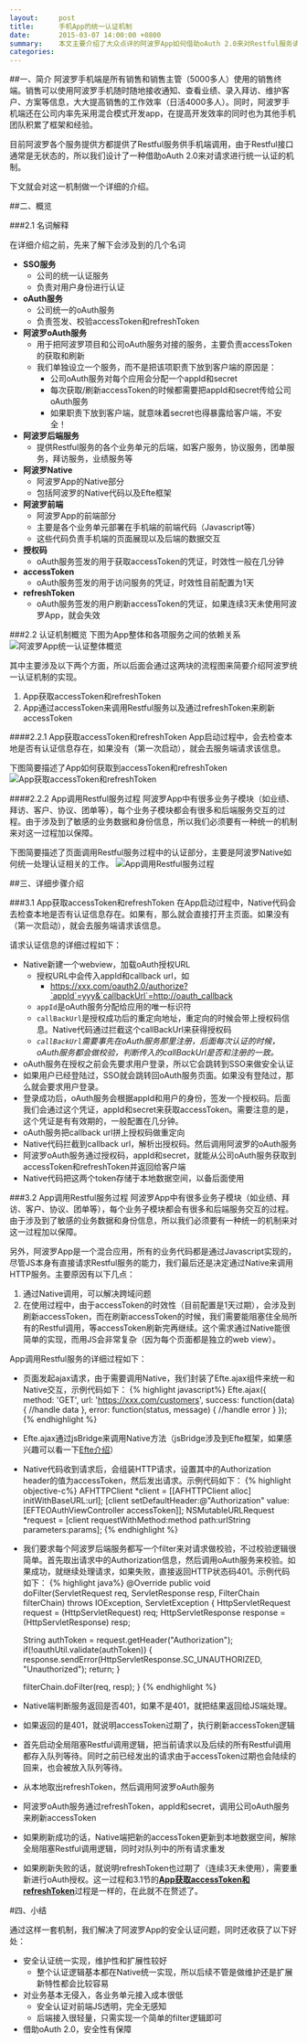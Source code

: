 ```yaml
---
layout:     post
title:      手机App的统一认证机制
date:       2015-03-07 14:00:00 +0800
summary:    本文主要介绍了大众点评的阿波罗App如何借助oAuth 2.0来对Restful服务请求进行统一认证的机制。
categories:
---
```


##一、简介
阿波罗手机端是所有销售和销售主管（5000多人）使用的销售终端。销售可以使用阿波罗手机随时随地接收通知、查看业绩、录入拜访、维护客户、方案等信息，大大提高销售的工作效率（日活4000多人）。同时，阿波罗手机端还在公司内率先采用混合模式开发app，在提高开发效率的同时也为其他手机团队积累了框架和经验。

目前阿波罗各个服务提供方都提供了Restful服务供手机端调用，由于Restful接口通常是无状态的，所以我们设计了一种借助oAuth 2.0来对请求进行统一认证的机制。

下文就会对这一机制做一个详细的介绍。

##二、概览

###2.1 名词解释

在详细介绍之前，先来了解下会涉及到的几个名词

* **SSO服务**
	* 公司的统一认证服务
	* 负责对用户身份进行认证
* **oAuth服务**
	* 公司统一的oAuth服务
	* 负责签发、校验accessToken和refreshToken
* **阿波罗oAuth服务**
	* 用于把阿波罗项目和公司oAuth服务对接的服务，主要负责accessToken的获取和刷新
	* 我们单独设立一个服务，而不是把该项职责下放到客户端的原因是：
		* 公司oAuth服务对每个应用会分配一个appId和secret
		* 每次获取/刷新accessToken的时候都需要把appId和secret传给公司oAuth服务
		* 如果职责下放到客户端，就意味着secret也得暴露给客户端，不安全！
* **阿波罗后端服务**
	* 提供Restful服务的各个业务单元的后端，如客户服务，协议服务，团单服务，拜访服务，业绩服务等
* **阿波罗Native**
	* 阿波罗App的Native部分
	* 包括阿波罗的Native代码以及Efte框架
* **阿波罗前端**
	* 阿波罗App的前端部分
	* 主要是各个业务单元部署在手机端的前端代码（Javascript等）
	* 这些代码负责手机端的页面展现以及后端的数据交互
* **授权码**
	* oAuth服务签发的用于获取accessToken的凭证，时效性一般在几分钟
* **accessToken**
	* oAuth服务签发的用于访问服务的凭证，时效性目前配置为1天
* **refreshToken**
	* oAuth服务签发的用户刷新accessToken的凭证，如果连续3天未使用阿波罗App，就会失效

###2.2 认证机制概览
下图为App整体和各项服务之间的依赖关系
![阿波罗App统一认证整体概览](/images/2015-03-07/apollo-app-overview.png)

其中主要涉及以下两个方面，所以后面会通过这两块的流程图来简要介绍阿波罗统一认证机制的实现。

1. App获取accessToken和refreshToken
2. App通过accessToken来调用Restful服务以及通过refreshToken来刷新accessToken

####2.2.1 App获取accessToken和refreshToken
App启动过程中，会去检查本地是否有认证信息存在，如果没有（第一次启动），就会去服务端请求该信息。

下图简要描述了App如何获取到accessToken和refreshToken
![App获取accessToken和refreshToken](/images/2015-03-07/apollo-app-startup.png)

####2.2.2 App调用Restful服务过程
阿波罗App中有很多业务子模块（如业绩、拜访、客户、协议、团单等），每个业务子模块都会有很多和后端服务交互的过程。由于涉及到了敏感的业务数据和身份信息，所以我们必须要有一种统一的机制来对这一过程加以保障。

下图简要描述了页面调用Restful服务过程中的认证部分，主要是阿波罗Native如何统一处理认证相关的工作。
![App调用Restful服务过程](/images/2015-03-07/apollo-app-call-restful.png)

##三、详细步骤介绍

###3.1 App获取accessToken和refreshToken
在App启动过程中，Native代码会去检查本地是否有认证信息存在。如果有，那么就会直接打开主页面。如果没有（第一次启动），就会去服务端请求该信息。

请求认证信息的详细过程如下：

* Native新建一个webview，加载oAuth授权URL
	* 授权URL中会传入appId和callback url，如
		* https://xxx.com/oauth2.0/authorize?`appId`=yyy&`callbackUrl`=http://oauth_callback
	* `appId`是oAuth服务分配给应用的唯一标识符
	* `callBackUrl`是授权成功后的重定向地址，重定向的时候会带上授权码信息。Native代码通过拦截这个callBackUrl来获得授权码
	* *`callBackUrl`需要事先在oAuth服务那里注册，后面每次认证的时候，oAuth服务都会做校验，判断传入的callBackUrl是否和注册的一致。*
* oAuth服务在授权之前会先要求用户登录，所以它会跳转到SSO来做安全认证
* 如果用户已经登陆过，SSO就会跳转回oAuth服务页面。如果没有登陆过，那么就会要求用户登录。
* 登录成功后，oAuth服务会根据appId和用户的身份，签发一个授权码。后面我们会通过这个凭证，appId和secret来获取accessToken。需要注意的是，这个凭证是有有效期的，一般配置在几分钟。
* oAuth服务把callback url拼上授权码做重定向
* Native代码拦截到callback url，解析出授权码。然后调用阿波罗的oAuth服务
* 阿波罗oAuth服务通过授权码，appId和secret，就能从公司oAuth服务获取到accessToken和refreshToken并返回给客户端
* Native代码把这两个token存储于本地数据空间，以备后面使用

###3.2 App调用Restful服务过程
阿波罗App中有很多业务子模块（如业绩、拜访、客户、协议、团单等），每个业务子模块都会有很多和后端服务交互的过程。由于涉及到了敏感的业务数据和身份信息，所以我们必须要有一种统一的机制来对这一过程加以保障。

另外，阿波罗App是一个混合应用，所有的业务代码都是通过Javascript实现的，尽管JS本身有直接请求Restful服务的能力，我们最后还是决定通过Native来调用HTTP服务。主要原因有以下几点：

1. 通过Native调用，可以解决跨域问题
2. 在使用过程中，由于accessToken的时效性（目前配置是1天过期），会涉及到刷新accessToken，而在刷新accessToken的时候，我们需要能阻塞住全局所有的Restful调用，等accessToken刷新完再继续。这个需求通过Native能很简单的实现，而用JS会非常复杂（因为每个页面都是独立的web view）。

App调用Restful服务的详细过程如下：

* 页面发起ajax请求，由于需要调用Native，我们封装了Efte.ajax组件来统一和Native交互，示例代码如下：
{% highlight javascript%}
Efte.ajax({
  method: 'GET',
  url: 'https://xxx.com/customers',
  success: function(data) {
    //handle data
  },
  error: function(status, message) {
    //handle error
  }
});
{% endhighlight %}
* Efte.ajax通过jsBridge来调用Native方法（jsBridge涉及到Efte框架，如果感兴趣可以看一下[Efte介绍](http://nobodyiam.com/2015/06/01/what-is-efte/)）
* Native代码收到请求后，会组装HTTP请求，设置其中的Authorization header的值为accessToken，然后发出请求。示例代码如下：
{% highlight objective-c%}
AFHTTPClient *client = [[AFHTTPClient alloc] initWithBaseURL:url];
[client setDefaultHeader:@"Authorization" value:[EFTEOAuthViewController accessToken]];
NSMutableURLRequest *request = [client requestWithMethod:method path:urlString parameters:params];
{% endhighlight %}
* 我们要求每个阿波罗后端服务都写一个filter来对请求做校验，不过校验逻辑很简单。首先取出请求中的Authorization信息，然后调用oAuth服务来校验。如果成功，就继续处理请求，如果失败，直接返回HTTP状态码401。示例代码如下：
{% highlight java%}
@Override
public void doFilter(ServletRequest req, ServletResponse resp,
					 FilterChain filterChain) throws IOException, ServletException {
    HttpServletRequest request = (HttpServletRequest) req;
    HttpServletResponse response = (HttpServletResponse) resp;

    String authToken = request.getHeader("Authorization");
    if(!oauthUtil.validate(authToken)) {
        response.sendError(HttpServletResponse.SC_UNAUTHORIZED, "Unauthorized");
        return;
    }
    
    filterChain.doFilter(req, resp);
}
{% endhighlight %}
* Native端判断服务返回是否401，如果不是401，就把结果返回给JS端处理。
* 如果返回的是401，就说明accessToken过期了，执行刷新accessToken逻辑
* 首先启动全局阻塞Restful调用逻辑，把当前请求以及后续的所有Restful调用都存入队列等待。同时之前已经发出的请求由于accessToken过期也会陆续的回来，也会被放入队列等待。
* 从本地取出refreshToken，然后调用阿波罗oAuth服务
* 阿波罗oAuth服务通过refreshToken，appId和secret，调用公司oAuth服务来刷新accessToken
* 如果刷新成功的话，Native端把新的accessToken更新到本地数据空间，解除全局阻塞Restful调用逻辑，同时对队列中的所有请求重发
* 如果刷新失败的话，就说明refreshToken也过期了（连续3天未使用），需要重新进行oAuth授权。这一过程和3.1节的[**App获取accessToken和refreshToken**](#3.1-app获取accesstoken和refreshtoken)过程是一样的，在此就不在赘述了。

#四、小结

通过这样一套机制，我们解决了阿波罗App的安全认证问题，同时还收获了以下好处：

* 安全认证统一实现，维护性和扩展性较好
	* 整个认证逻辑基本都在Native统一实现，所以后续不管是做维护还是扩展新特性都会比较容易
* 对业务基本无侵入，各业务单元接入成本很低
	* 安全认证对前端JS透明，完全无感知
	* 后端接入很轻量，只需实现一个简单的filter逻辑即可
* 借助oAuth 2.0，安全性有保障
